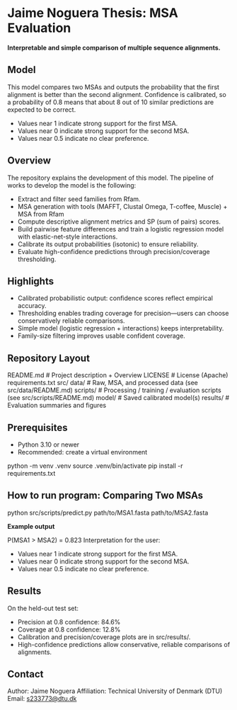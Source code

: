 # Jaime Noguera Thesis: MSA Evaluation

**Interpretable and simple comparison of multiple sequence alignments.**

## Model

This model compares two MSAs and outputs the probability that the first alignment is better than the second alignment.
Confidence is calibrated, so a probability of 0.8 means that about 8 out of 10 similar predictions are expected to be correct.

- Values near 1 indicate strong support for the first MSA.
- Values near 0 indicate strong support for the second MSA.
- Values near 0.5 indicate no clear preference.

## Overview

The repository explains the development of this model.
The pipeline of works to develop the model is the following:
- Extract and filter seed families from Rfam.
- MSA generation with tools (MAFFT, Clustal Omega, T-coffee, Muscle) + MSA from Rfam
- Compute descriptive alignment metrics and SP (sum of pairs) scores.  
- Build pairwise feature differences and train a logistic regression model with elastic-net-style interactions.  
- Calibrate its output probabilities (isotonic) to ensure reliability.  
- Evaluate high-confidence predictions through precision/coverage thresholding.

## Highlights

- Calibrated probabilistic output: confidence scores reflect empirical accuracy.  
- Thresholding enables trading coverage for precision—users can choose conservatively reliable comparisons.  
- Simple model (logistic regression + interactions) keeps interpretability.  
- Family-size filtering improves usable confident coverage.

## Repository Layout

README.md # Project description + Overview
LICENSE # License (Apache)
requirements.txt
src/
  data/ # Raw, MSA, and processed data (see src/data/README.md)
  scripts/ # Processing / training / evaluation scripts (see src/scripts/README.md)
  model/ # Saved calibrated model(s)
  results/ # Evaluation summaries and figures

## Prerequisites

- Python 3.10 or newer
- Recommended: create a virtual environment

python -m venv .venv
source .venv/bin/activate
pip install -r requirements.txt

## How to run program: Comparing Two MSAs

python src/scripts/predict.py path/to/MSA1.fasta path/to/MSA2.fasta

**Example output**

P(MSA1 > MSA2) = 0.823
Interpretation for the user:
- Values near 1 indicate strong support for the first MSA.
- Values near 0 indicate strong support for the second MSA.
- Values near 0.5 indicate no clear preference.


## Results

On the held-out test set:
- Precision at 0.8 confidence: 84.6%
- Coverage at 0.8 confidence: 12.8%
- Calibration and precision/coverage plots are in src/results/.
- High-confidence predictions allow conservative, reliable comparisons of alignments.

## Contact

Author: Jaime Noguera
Affiliation: Technical University of Denmark (DTU)
Email: s233773@dtu.dk
